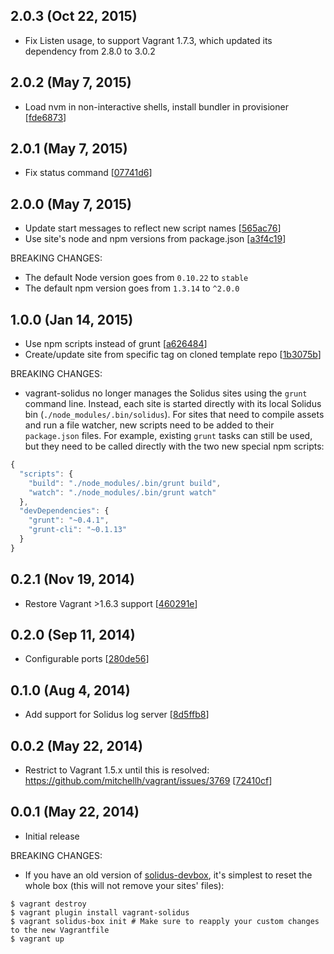 ## 2.0.3 (Oct 22, 2015)

 - Fix Listen usage, to support Vagrant 1.7.3, which updated its dependency from 2.8.0 to 3.0.2

## 2.0.2 (May 7, 2015)

 - Load nvm in non-interactive shells, install bundler in provisioner [[fde6873](https://github.com/solidusjs/vagrant-solidus/commit/fde6873241d1975adef9a5e3866714c08385fa81)]

## 2.0.1 (May 7, 2015)

 - Fix status command [[07741d6](https://github.com/solidusjs/vagrant-solidus/commit/07741d63646598a233235e393f067632e78ec8d5)]

## 2.0.0 (May 7, 2015)

 - Update start messages to reflect new script names [[565ac76](https://github.com/solidusjs/vagrant-solidus/commit/565ac76e72bc1a13413ebb62d331fd172c199932)]
 - Use site's node and npm versions from package.json [[a3f4c19](https://github.com/solidusjs/vagrant-solidus/commit/a3f4c19a50766623c26209012c59d219223e298c)]

BREAKING CHANGES:

 - The default Node version goes from `0.10.22` to `stable`
 - The default npm version goes from `1.3.14` to `^2.0.0`

## 1.0.0 (Jan 14, 2015)

 - Use npm scripts instead of grunt [[a626484](https://github.com/solidusjs/vagrant-solidus/commit/a626484dbd6a17122c4d5dd0d4afb39b62ce38ed)]
 - Create/update site from specific tag on cloned template repo [[1b3075b](https://github.com/solidusjs/vagrant-solidus/commit/1b3075b00a06422281ec4f321126b6d42d0e1af6)]

BREAKING CHANGES:

 - vagrant-solidus no longer manages the Solidus sites using the `grunt` command line. Instead, each site is started directly with its local Solidus bin (`./node_modules/.bin/solidus`). For sites that need to compile assets and run a file watcher, new scripts need to be added to their `package.json` files. For example, existing `grunt` tasks can still be used, but they need to be called directly with the two new special npm scripts:

  ```javascript
  {
    "scripts": {
      "build": "./node_modules/.bin/grunt build",
      "watch": "./node_modules/.bin/grunt watch"
    },
    "devDependencies": {
      "grunt": "~0.4.1",
      "grunt-cli": "~0.1.13"
    }
  }
  ```

## 0.2.1 (Nov 19, 2014)

 - Restore Vagrant >1.6.3 support [[460291e](https://github.com/solidusjs/vagrant-solidus/commit/460291e0338e3deefe87873fc1b3e70b6882bd67)]

## 0.2.0 (Sep 11, 2014)

 - Configurable ports [[280de56](https://github.com/solidusjs/vagrant-solidus/commit/280de5624e6f49fd8f56e40c4ab385b922f0169e)]

## 0.1.0 (Aug 4, 2014)

 - Add support for Solidus log server [[8d5ffb8](https://github.com/solidusjs/vagrant-solidus/commit/8d5ffb8a985013f5258676154840e200d9ae4595)]

## 0.0.2 (May 22, 2014)

 - Restrict to Vagrant 1.5.x until this is resolved: https://github.com/mitchellh/vagrant/issues/3769 [[72410cf](https://github.com/solidusjs/vagrant-solidus/commit/72410cfb07ac126be004ce6dd9abc397fbb26806)]

## 0.0.1 (May 22, 2014)

 - Initial release

BREAKING CHANGES:

 - If you have an old version of [solidus-devbox](https://github.com/solidusjs/solidus-devbox), it's simplest to reset the whole box (this will not remove your sites' files):

  ```
  $ vagrant destroy
  $ vagrant plugin install vagrant-solidus
  $ vagrant solidus-box init # Make sure to reapply your custom changes to the new Vagrantfile
  $ vagrant up
  ```

